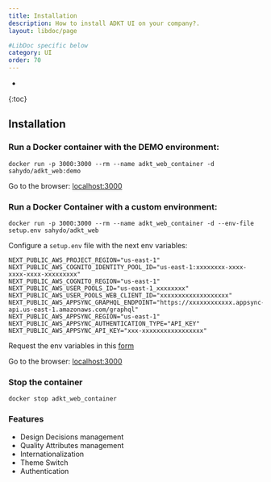 ```yaml
---
title: Installation
description: How to install ADKT UI on your company?.
layout: libdoc/page

#LibDoc specific below
category: UI
order: 70
---
```

* 
{:toc}

## Installation

### Run a Docker container with the DEMO environment:

`docker run -p 3000:3000 --rm --name adkt_web_container -d sahydo/adkt_web:demo`

Go to the browser: [localhost:3000](http://localhost:3000)

### Run a Docker Container with a custom environment:

`docker run -p 3000:3000 --rm --name adkt_web_container -d --env-file setup.env sahydo/adkt_web`

Configure a `setup.env` file with the next env variables:
```env
NEXT_PUBLIC_AWS_PROJECT_REGION="us-east-1"
NEXT_PUBLIC_AWS_COGNITO_IDENTITY_POOL_ID="us-east-1:xxxxxxxx-xxxx-xxxx-xxxx-xxxxxxxxx"
NEXT_PUBLIC_AWS_COGNITO_REGION="us-east-1"
NEXT_PUBLIC_AWS_USER_POOLS_ID="us-east-1_xxxxxxxx"
NEXT_PUBLIC_AWS_USER_POOLS_WEB_CLIENT_ID="xxxxxxxxxxxxxxxxxxx"
NEXT_PUBLIC_AWS_APPSYNC_GRAPHQL_ENDPOINT="https://xxxxxxxxxxxx.appsync-api.us-east-1.amazonaws.com/graphql"
NEXT_PUBLIC_AWS_APPSYNC_REGION="us-east-1"
NEXT_PUBLIC_AWS_APPSYNC_AUTHENTICATION_TYPE="API_KEY"
NEXT_PUBLIC_AWS_APPSYNC_API_KEY="xxx-xxxxxxxxxxxxxxxxx"
```

Request the env variables in this [form](https://forms.gle/Z3Q8CpX8xnzhnoxW9)

Go to the browser: [localhost:3000](http://localhost:3000)

### Stop the container

`docker stop adkt_web_container`


### Features

- Design Decisions management
- Quality Attributes management
- Internationalization
- Theme Switch
- Authentication